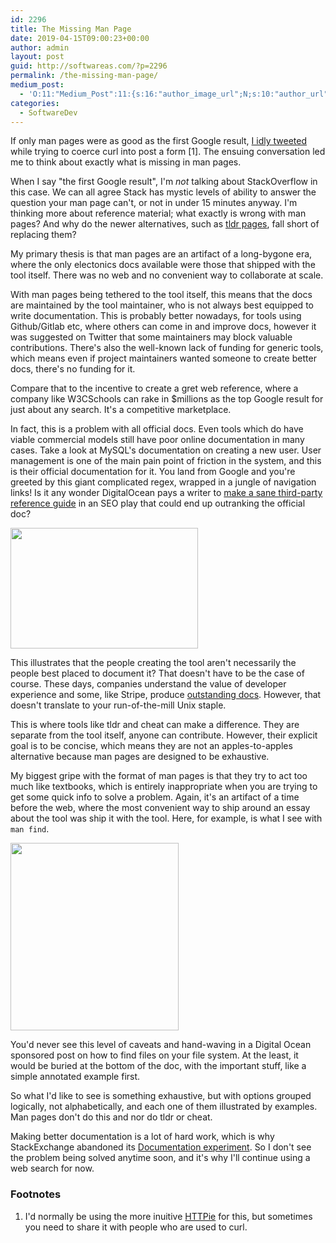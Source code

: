 ```yaml
---
id: 2296
title: The Missing Man Page
date: 2019-04-15T09:00:23+00:00
author: admin
layout: post
guid: http://softwareas.com/?p=2296
permalink: /the-missing-man-page/
medium_post:
  - 'O:11:"Medium_Post":11:{s:16:"author_image_url";N;s:10:"author_url";N;s:11:"byline_name";N;s:12:"byline_email";N;s:10:"cross_link";s:3:"yes";s:2:"id";N;s:21:"follower_notification";s:2:"no";s:7:"license";s:8:"cc-40-by";s:14:"publication_id";s:2:"-1";s:6:"status";s:5:"draft";s:3:"url";N;}'
categories:
  - SoftwareDev
---
```

If only man pages were as good as the first Google result, [I idly tweeted](https://twitter.com/mahemoff/status/1117355866225893377) while trying to coerce curl into post a form [1]. The ensuing conversation led me to think about exactly what is missing in man pages.

When I say "the first Google result", I'm *not* talking about StackOverflow in this case. We can all agree Stack has mystic levels of ability to answer the question your man page can't, or not in under 15 minutes anyway. I'm thinking more about reference material; what exactly is wrong with man pages? And why do the newer alternatives, such as [tldr pages](https://tldr.sh/), fall short of replacing them?

My primary thesis is that man pages are an artifact of a long-bygone era, where the only electonics docs available were those that shipped with the tool itself. There was no web and no convenient way to collaborate at scale.

With man pages being tethered to the tool itself, this means that the docs are maintained by the tool maintainer, who is not always best equipped to write documentation. This is probably better nowadays, for tools using Github/Gitlab etc, where others can come in and improve docs, however it was suggested on Twitter that some maintainers may block valuable contributions. There's also the well-known lack of funding for generic tools, which means even if project maintainers wanted someone to create better docs, there's no funding for it.

Compare that to the incentive to create a gret web reference, where a company like W3CSchools can rake in $millions as the top Google result for just about any search. It's a competitive marketplace.

In fact, this is a problem with all official docs. Even tools which do have viable commercial models still have poor online documentation in many cases. Take a look at MySQL's documentation on creating a new user. User management is one of the main pain point of friction in the system, and this is their official documentation for it. You land from Google and you're greeted by this giant complicated regex, wrapped in a jungle of navigation links! Is it any wonder DigitalOcean pays a writer to [make a sane third-party reference guide](https://www.digitalocean.com/community/tutorials/how-to-create-a-new-user-and-grant-permissions-in-mysql) in an SEO play that could end up outranking the official doc? 

<a href="http://softwareas.com/wp-content/uploads/2019/04/Selection_755.png"><img src="http://softwareas.com/wp-content/uploads/2019/04/Selection_755-300x193.png" alt="" width="300" height="193" class="alignnone size-medium wp-image-2297" /></a>

This illustrates that the people creating the tool aren't necessarily the people best placed to document it? That doesn't have to be the case of course. These days, companies understand the value of developer experience and some, like Stripe, produce [outstanding docs](https://stripe.com/docs). However, that doesn't translate to your run-of-the-mill Unix staple.

This is where tools like tldr and cheat can make a difference. They are separate from the tool itself, anyone can contribute. However, their explicit goal is to be concise, which means they are not an apples-to-apples alternative because man pages are designed to be exhaustive.

My biggest gripe with the format of man pages is that they try to act too much like textbooks, which is entirely inappropriate when you are trying to get some quick info to solve a problem. Again, it's an artifact of a time before the web, where the most convenient way to ship around an essay about the tool was ship it with the tool. Here, for example, is what I see with `man find`.

<a href="http://softwareas.com/wp-content/uploads/2019/04/Selection_756.png"><img src="http://softwareas.com/wp-content/uploads/2019/04/Selection_756-269x300.png" alt="" width="269" height="300" class="alignnone size-medium wp-image-2298" /></a>

You'd never see this level of caveats and hand-waving in a Digital Ocean sponsored post on how to find files on your file system. At the least, it would be buried at the bottom of the doc, with the important stuff, like a simple annotated example first.

So what I'd like to see is something exhaustive, but with options grouped logically, not alphabetically, and each one of them illustrated by examples. Man pages don't do this and nor do tldr or cheat.

Making better documentation is a lot of hard work, which is why StackExchange abandoned its [Documentation experiment](https://meta.stackoverflow.com/questions/354217/sunsetting-documentation). So I don't see the problem being solved anytime soon, and it's why I'll continue using a web search for now. 

### Footnotes

1. I'd normally be using the more inuitive [HTTPie](https://httpie.org/) for this, but sometimes you need to share it with people who are used to curl.